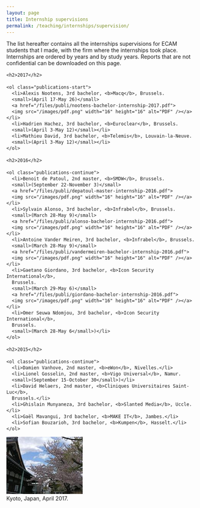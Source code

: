 ```yaml
---
layout: page
title: Internship supervisions
permalink: /teaching/internships/supervision/
---
```


<div class="page-col-wrapper">
  <div class="page-col page-col-1">
    <p>The list hereafter contains all the internships supervisions for ECAM
    students that I made, with the firm where the internships took place. 
    Internships are ordered by years and by study years. Reports that are not
    confidential can be downloaded on this page.</p>
    
    <h2>2017</h2>

    <ol class="publications-start">
      <li>Alexis Nootens, 3rd bachelor, <b>Macq</b>, Brussels.
      <small>(April 17-May 26)</small>
      <a href="/files/publi/nootens-bachelor-internship-2017.pdf">
      <img src="/images/pdf.png" width="16" height="16" alt="PDF" /></a></li>
      <li>Hadrien Hachez, 3rd bachelor, <b>Euroclear</b>, Brussels.
      <small>(April 3-May 12)</small></li>
      <li>Mathieu David, 3rd bachelor, <b>Telemis</b>, Louvain-la-Neuve.
      <small>(April 3-May 12)</small></li>
    </ol>

    <h2>2016</h2>

    <ol class="publications-continue">
      <li>Benoit de Patoul, 2nd master, <b>SMDW</b>, Brussels.
      <small>(September 22-November 3)</small>
      <a href="/files/publi/depatoul-master-internship-2016.pdf">
      <img src="/images/pdf.png" width="16" height="16" alt="PDF" /></a></li>
      <li>Sylvain Alonso, 3rd bachelor, <b>Infrabel</b>, Brussels.
      <small>(March 28-May 9)</small>
      <a href="/files/publi/alonso-bachelor-internship-2016.pdf">
      <img src="/images/pdf.png" width="16" height="16" alt="PDF" /></a></li>
      <li>Antoine Vander Meiren, 3rd bachelor, <b>Infrabel</b>, Brussels.
      <small>(March 28-May 9)</small>
      <a href="/files/publi/vandermeiren-bachelor-internship-2016.pdf">
      <img src="/images/pdf.png" width="16" height="16" alt="PDF" /></a></li>
      <li>Gaetano Giordano, 3rd bachelor, <b>Icon Security International</b>,
      Brussels.
      <small>(March 29-May 6)</small>
      <a href="/files/publi/giordano-bachelor-internship-2016.pdf">
      <img src="/images/pdf.png" width="16" height="16" alt="PDF" /></a></li>
      <li>Omer Seuwa Ndomjou, 3rd bachelor, <b>Icon Security International</b>,
      Brussels.
      <small>(March 28-May 6</small>)</li>
    </ol>

    <h2>2015</h2>

    <ol class="publications-continue">
      <li>Damien Vanhove, 2nd master, <b>eWon</b>, Nivelles.</li>
      <li>Lionel Gosselin, 2nd master, <b>Vigo Universal</b>, Namur.
      <small>(September 15-October 30</small>)</li>
      <li>David Helaers, 2nd master, <b>Cliniques Universitaires Saint-Luc</b>,
      Brussels.</li>
      <li>Ghislain Munyaneza, 3rd bachelor, <b>Slanted Media</b>, Uccle.</li>
      <li>Gaël Mavangui, 3rd bachelor, <b>MAKE IT</b>, Jambes.</li>
      <li>Sofian Bouzarioh, 3rd bachelor, <b>Kumpen</b>, Hasselt.</li>
    </ol>
  </div>
  <div class="page-col page-col-2">
    <p><img src="/images/kyoto.jpg" alt="Kyoto, Japan, April 2017."
    width="200" height="150" /><br />Kyoto, Japan, April 2017.</p>
  </div>
</div>
